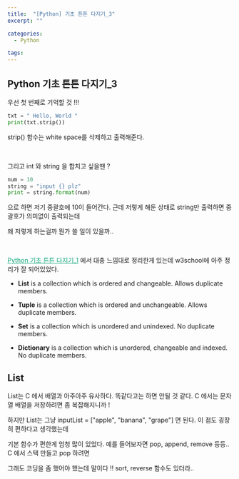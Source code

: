 ```yaml
---
title:  "[Python] 기초 튼튼 다지기_3"
excerpt: ""

categories:
  - Python

tags:
---
```


## Python 기초 튼튼 다지기_3

우선 첫 번째로 기억할 것 !!!

```python
txt = " Hello, World "
print(txt.strip())
```

strip() 함수는 white space를 삭제하고 출력해준다.

<br>

그리고 int 와 string 을 합치고 싶을땐 ?

```python
num = 10
string = "input {} plz"
print = string.format(num)
```

으로 하면 저기 중괄호에 10이 들어간다. 근데 저렇게 해둔 상태로 string만 출력하면 중괄호가 의미없이 출력되는데

왜 저렇게 하는걸까 뭔가 쓸 일이 있을까..

<br>

<a href="https://nam-ki-bok.github.io/python/Python_Start/" style="color:#0FA678">Python 기초 튼튼 다지기_1</a> 에서 대충 느낌대로 정리한게 있는데 w3school에 아주 정리가 잘 되어있었다.

- **List** is a collection which is ordered and changeable. Allows duplicate members.

- **Tuple** is a collection which is ordered and unchangeable. Allows duplicate members.

- **Set** is a collection which is unordered and unindexed. No duplicate members.

- **Dictionary** is a collection which is unordered, changeable and indexed. No duplicate members.

  

## List

List는 C 에서 배열과 아주아주 유사하다. 똑같다고는 하면 안될 것 같다. C 에서는 문자열 배열을 저장하려면 좀 복잡해지니까 !

하지만 List는 그냥 inputList = ["apple", "banana", "grape"] 면 된다. 이 점도 굉장히 편하다고 생각했는데

기본 함수가 편한게 엄청 많이 있었다. 예를 들어보자면 pop, append, remove 등등.. C 에서 스택 만들고 pop 하려면

그래도 코딩을 좀 했어야 했는데 말이다 !! sort, reverse 함수도 있더라..